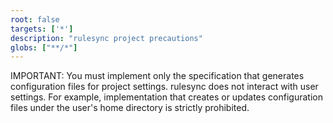 ```yaml
---
root: false
targets: ['*']
description: "rulesync project precautions"
globs: ["**/*"]
---
```


IMPORTANT: You must implement only the specification that generates configuration files for project settings. rulesync does not interact with user settings. For example, implementation that creates or updates configuration files under the user's home directory is strictly prohibited.
